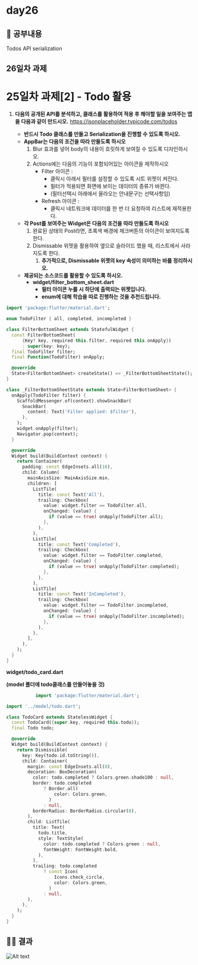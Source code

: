 # day26

## 📄 공부내용

Todos API serialization

## 26일차 과제

# 25일차 과제[2] - Todo 활용

1. **다음의 공개된 API를 분석하고, 클래스를 활용하여 적용 후 
해야할 일을 보여주는 앱을 다음과 같이 만드시오.**
https://jsonplaceholder.typicode.com/todos
    

    - **반드시 Todo 클래스를 만들고 Serialization을 진행할 수 있도록 하시오.**
    - **AppBar는 다음의 조건을 따라 만들도록 하시오**
        1. Blur 효과를 넣어 body의 내용이 흐릿하게 보여질 수 있도록 디자인하시오.
        2. Actions에는 다음의 기능이 포함되어있는 아이콘을 제작하시오
            - Filter 아이콘 :
                - 클릭시 아래서 필터를 설정할 수 있도록 시트 위젯이 켜진다.
                - 필터가 적용되면 화면에 보이는 데이터의 종류가 바뀐다.
                - (필터선택시 아래에서 올라오는 안내문구는 선택사항임)
            - Refresh 아이콘 :
                - 클릭시 네트워크에 데이터를 한 번 더 요청하여 리스트에 재적용한다.
    - **각 Post를 보여주는 Widget은 다음의 조건을 따라 만들도록 하시오**
        1. 완료된 상태의 Post라면, 초록색 배경에 체크버튼의 아이콘이 보여지도록 한다.
        2. Dismissable 위젯을 활용하여 옆으로 슬라이드 했을 때, 리스트에서 사라지도록 한다.
            1. **추가적으로, Dismissable 위젯의 key 속성이 의미하는 바를 정리하시오.**
    - **제공되는 소스코드를 활용할 수 있도록 하시오.**
        - **widget/filter_bottom_sheet.dart**
            - **필터 아이콘 누를 시 하단에 출력되는 위젯입니다.**
            - **enum에 대해 학습을 따로 진행하는 것을 추천드립니다.**
            
```dart
import 'package:flutter/material.dart';

enum TodoFilter { all, completed, incompleted }

class FilterBottomSheet extends StatefulWidget {
  const FilterBottomSheet(
      {Key? key, required this.filter, required this.onApply})
      : super(key: key);
  final TodoFilter filter;
  final Function(TodoFilter) onApply;

  @override
  State<FilterBottomSheet> createState() => _FilterBottomSheetState();
}

class _FilterBottomSheetState extends State<FilterBottomSheet> {
  onApply(TodoFilter filter) {
    ScaffoldMessenger.of(context).showSnackBar(
      SnackBar(
        content: Text('Filter applied: $filter'),
      ),
    );
    widget.onApply(filter);
    Navigator.pop(context);
  }

  @override
  Widget build(BuildContext context) {
    return Container(
      padding: const EdgeInsets.all(16),
      child: Column(
        mainAxisSize: MainAxisSize.min,
        children: [
          ListTile(
            title: const Text('All'),
            trailing: Checkbox(
              value: widget.filter == TodoFilter.all,
              onChanged: (value) {
                if (value == true) onApply(TodoFilter.all);
              },
            ),
          ),
          ListTile(
            title: const Text('Completed'),
            trailing: Checkbox(
              value: widget.filter == TodoFilter.completed,
              onChanged: (value) {
                if (value == true) onApply(TodoFilter.completed);
              },
            ),
          ),
          ListTile(
            title: const Text('InCompleted'),
            trailing: Checkbox(
              value: widget.filter == TodoFilter.incompleted,
              onChanged: (value) {
                if (value == true) onApply(TodoFilter.incompleted);
              },
            ),
          ),
        ],
      ),
    );
  }
}
```            

**widget/todo_card.dart**

**(model 폴더에 todo클래스를 만들어놓을 것)**

        

```dart
           import 'package:flutter/material.dart';

import '../model/todo.dart';

class TodoCard extends StatelessWidget {
  const TodoCard({super.key, required this.todo});
  final Todo todo;

  @override
  Widget build(BuildContext context) {
    return Dismissible(
      key: Key(todo.id.toString()),
      child: Container(
        margin: const EdgeInsets.all(8),
        decoration: BoxDecoration(
          color: todo.completed ? Colors.green.shade100 : null,
          border: todo.completed
              ? Border.all(
                  color: Colors.green,
                )
              : null,
          borderRadius: BorderRadius.circular(8),
        ),
        child: ListTile(
          title: Text(
            todo.title,
            style: TextStyle(
              color: todo.completed ? Colors.green : null,
              fontWeight: FontWeight.bold,
            ),
          ),
          trailing: todo.completed
              ? const Icon(
                  Icons.check_circle,
                  color: Colors.green,
                )
              : null,
        ),
      ),
    );
  }
} 
```

## 🧑‍💻 결과            

![Alt text](<Simulator Screen Recording - iPhone 14 Pro Max - 2023-08-09 at 17.15.31.gif>)